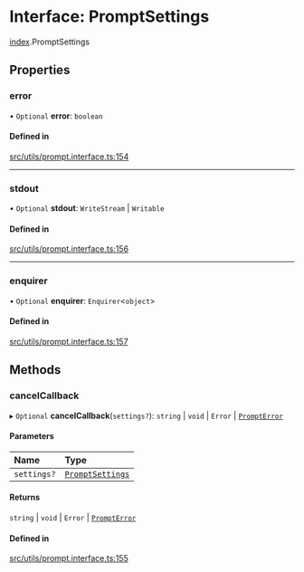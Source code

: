 # Interface: PromptSettings

[index](../modules/index.md).PromptSettings

## Properties

### error

• `Optional` **error**: `boolean`

#### Defined in

[src/utils/prompt.interface.ts:154](https://github.com/cenk1cenk2/listr2/blob/12dcf06/src/utils/prompt.interface.ts#L154)

---

### stdout

• `Optional` **stdout**: `WriteStream` \| `Writable`

#### Defined in

[src/utils/prompt.interface.ts:156](https://github.com/cenk1cenk2/listr2/blob/12dcf06/src/utils/prompt.interface.ts#L156)

---

### enquirer

• `Optional` **enquirer**: `Enquirer`<`object`\>

#### Defined in

[src/utils/prompt.interface.ts:157](https://github.com/cenk1cenk2/listr2/blob/12dcf06/src/utils/prompt.interface.ts#L157)

## Methods

### cancelCallback

▸ `Optional` **cancelCallback**(`settings?`): `string` \| `void` \| `Error` \| [`PromptError`](../classes/index.PromptError.md)

#### Parameters

| Name        | Type                                        |
| :---------- | :------------------------------------------ |
| `settings?` | [`PromptSettings`](index.PromptSettings.md) |

#### Returns

`string` \| `void` \| `Error` \| [`PromptError`](../classes/index.PromptError.md)

#### Defined in

[src/utils/prompt.interface.ts:155](https://github.com/cenk1cenk2/listr2/blob/12dcf06/src/utils/prompt.interface.ts#L155)
